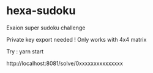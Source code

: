 # hexa-sudoku
Exaion super sudoku challenge

Private key export needed !
Only works with 4x4 matrix 

Try :
yarn start 

http://localhost:8081/solve/0xxxxxxxxxxxxxxx
